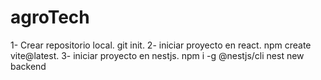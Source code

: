 # agroTech
1- Crear repositorio local.
  git init.
2- iniciar proyecto en react.
  npm create vite@latest.
3- iniciar proyecto en nestjs.
  npm i -g @nestjs/cli
  nest new backend
